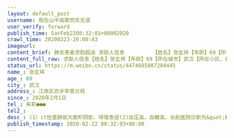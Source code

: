 ```yaml
---
layout: default_post
username: 我在山中高歌而天无语
user_verify: forward
publish_time: SatFeb2208:32:03+08002020
crawl_time: 20200223-20:00:43
imageurl: 
content_brief: 肺炎患者求助超话 求助人信息         【姓名】张玄祥【年龄】69【所在城市】武汉【所在小区、社区】江岸区百步亭景兰苑【患病时间】2020年2月1日                                【医院】   武汉长航总医院     【病情描述】(1）ct检查肺部大面积阴影、呼吸急促(2)血压高，血糖高，长航医 ...全文
content_full_raw: 求助人信息【姓名】张玄祥【年龄】69【所在城市】武汉【所在小区、社区】江岸区百步亭景兰苑【患病时间】2020年2月1日【医院】武汉长航总医院【病情描述】(1）ct检查肺部大面积阴影、呼吸急促(2)血压高，血糖高，长航医院诊断为&quot;糖尿病&quot;(3)精神异常：自言自语，答非所问，不断自己给自己提问再自己回答，甚至认为电视台采访自己。(4)连续多日无法入睡，吃安定无效。【现实困难】疑似病例，等待进行第三次核酸检测，但人精神异常，现住医院无法治疗【联系方式】朱莉●●●【诉求】转院至武汉协和医院、或武汉有精神内科的三甲医院(如武汉二医院)武汉
status_url: https://m.weibo.cn/status/4474685087284445
name_: 张玄祥
age_: 69
city_: 武汉
address_: 江岸区百步亭景兰苑
since_: 2020年2月1日
tel_: 朱莉●●●
tel2_: 
desc_: (1）ct检查肺部大面积阴影、呼吸急促(2)血压高，血糖高，长航医院诊断为&quot;糖尿病&quot;(3)精神异常自言自语，答非所问，不断自己给自己提问再自己回答，甚至认为电视台采访自己。(4)连续多日无法入睡，吃安定无效。
publish_timestamp: 2020-02-22 08:32:03+08:00
---
```

